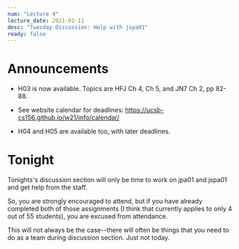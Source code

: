 ```yaml
---
num: "Lecture 4"
lecture_date: 2021-01-11
desc: "Tuesday Discussion: Help with jspa01"
ready: false
---
```


# Announcements

* H03 is now available.  Topics are HFJ Ch 4, Ch 5, and JN7 Ch 2, pp 82-88.
* See website calendar for deadlines: <https://ucsb-cs156.github.io/w21/info/calendar/>

* H04 and H05 are available too, with later deadlines.

# Tonight

Tonights's discussion section will only be time to work on jpa01 and jspa01 and get help from the staff.

So, you are strongly encouraged to attend, but if you have already completed both of those assignments (I think that currently applies to only 4 out of 55 students), you are excused from attendance.

This will not always be the case--there will often be things that you need to do as a team during discussion section.  Just not today.
